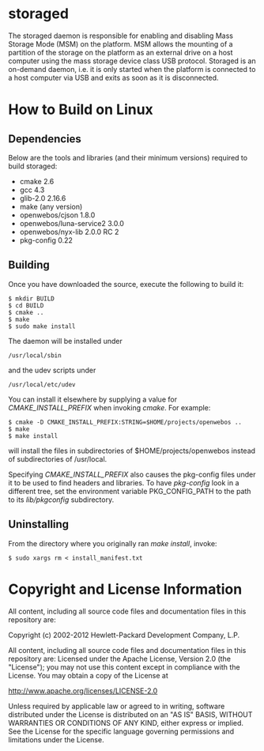storaged
========

The storaged daemon is responsible for enabling and disabling Mass Storage Mode (MSM) on the platform. MSM allows the mounting of a partition of the storage on the platform as an external drive on a host computer using the mass storage device class USB protocol. Storaged is an on-demand daemon, i.e. it is only started when the platform is connected to a host computer via USB and exits as soon as it is disconnected.

How to Build on Linux
=====================

## Dependencies

Below are the tools and libraries (and their minimum versions) required to build storaged:

* cmake 2.6
* gcc 4.3
* glib-2.0 2.16.6
* make (any version)
* openwebos/cjson 1.8.0
* openwebos/luna-service2 3.0.0
* openwebos/nyx-lib 2.0.0 RC 2
* pkg-config 0.22


## Building

Once you have downloaded the source, execute the following to build it:

    $ mkdir BUILD
    $ cd BUILD
    $ cmake ..
    $ make
    $ sudo make install

The daemon will be installed under

    /usr/local/sbin

and the udev scripts under

    /usr/local/etc/udev

You can install it elsewhere by supplying a value for _CMAKE\_INSTALL\_PREFIX_ when invoking _cmake_. For example:

    $ cmake -D CMAKE_INSTALL_PREFIX:STRING=$HOME/projects/openwebos ..
    $ make
    $ make install
    
will install the files in subdirectories of $HOME/projects/openwebos instead of subdirectories of /usr/local. 

Specifying _CMAKE\_INSTALL\_PREFIX_ also causes the pkg-config files under it to be used to find headers and libraries. To have _pkg-config_ look in a different tree, set the environment variable PKG_CONFIG_PATH to the path to its _lib/pkgconfig_ subdirectory.

## Uninstalling

From the directory where you originally ran _make install_, invoke:

    $ sudo xargs rm < install_manifest.txt

# Copyright and License Information

All content, including all source code files and documentation files in this repository are: 

 Copyright (c) 2002-2012 Hewlett-Packard Development Company, L.P.

All content, including all source code files and documentation files in this repository are:
Licensed under the Apache License, Version 2.0 (the "License");
you may not use this content except in compliance with the License.
You may obtain a copy of the License at

http://www.apache.org/licenses/LICENSE-2.0

Unless required by applicable law or agreed to in writing, software
distributed under the License is distributed on an "AS IS" BASIS,
WITHOUT WARRANTIES OR CONDITIONS OF ANY KIND, either express or implied.
See the License for the specific language governing permissions and
limitations under the License.

